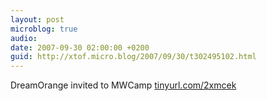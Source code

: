```yaml
---
layout: post
microblog: true
audio: 
date: 2007-09-30 02:00:00 +0200
guid: http://xtof.micro.blog/2007/09/30/t302495102.html
---
```

DreamOrange invited to MWCamp [tinyurl.com/2xmcek](http://tinyurl.com/2xmcek)
